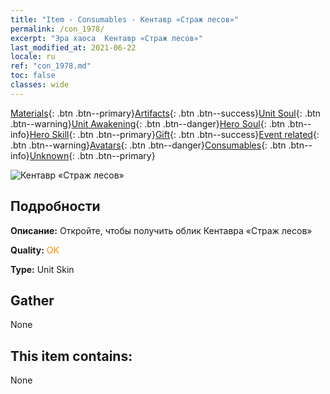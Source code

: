 ```yaml
---
title: "Item - Consumables - Кентавр «Страж лесов»"
permalink: /con_1978/
excerpt: "Эра хаоса  Кентавр «Страж лесов»"
last_modified_at: 2021-06-22
locale: ru
ref: "con_1978.md"
toc: false
classes: wide
---
```

 [Materials](/ItemsRU/){: .btn .btn--primary}[Artifacts](/ItemsRU/Artifacts/){: .btn .btn--success}[Unit Soul](/ItemsRU/UnitSoul/){: .btn .btn--warning}[Unit Awakening](/ItemsRU/UnitAwakening/){: .btn .btn--danger}[Hero Soul](/ItemsRU/HeroSoul/){: .btn .btn--info}[Hero Skill](/ItemsRU/HeroSkill/){: .btn .btn--primary}[Gift](/ItemsRU/Gift/){: .btn .btn--success}[Event related](/ItemsRU/Events/){: .btn .btn--warning}[Avatars](/ItemsRU/Avatars/){: .btn .btn--danger}[Consumables](/ItemsRU/Consumables/){: .btn .btn--info}[Unknown](/ItemsRU/Unknown/){: .btn .btn--primary}

 ![Кентавр «Страж лесов»](/images/u/ti_banrenmapifu.jpg)

## Подробности
 **Описание:** Откройте, чтобы получить облик Кентавра «Страж лесов»

 **Quality:** <span style="color: #FF8C00">OK</span>

 **Type:** Unit Skin

## Gather

  None

## This item contains:

  None

